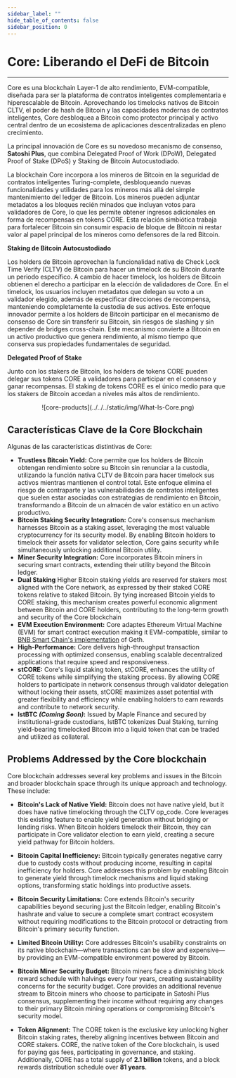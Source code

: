 ```yaml
---
sidebar_label: ""
hide_table_of_contents: false
sidebar_position: 0
---
```


# Core: Liberando el DeFi de Bitcoin

---

Core es una blockchain Layer-1 de alto rendimiento, EVM-compatible, diseñada para ser la plataforma de contratos inteligentes complementaria e hiperescalable de Bitcoin. Aprovechando los timelocks nativos de Bitcoin CLTV, el poder de hash de Bitcoin y las capacidades modernas de contratos inteligentes, Core desbloquea a Bitcoin como protector principal y activo central dentro de un ecosistema de aplicaciones descentralizadas en pleno crecimiento.

La principal innovación de Core es su novedoso mecanismo de consenso, **Satoshi Plus**, que combina Delegated Proof of Work (DPoW), Delegated Proof of Stake (DPoS) y Staking de Bitcoin Autocustodiado.



La blockchain Core incorpora a los mineros de Bitcoin en la seguridad de contratos inteligentes Turing-complete, desbloqueando nuevas funcionalidades y utilidades para los mineros más allá del simple mantenimiento del ledger de Bitcoin. Los mineros pueden adjuntar metadatos a los bloques recién minados que incluyan votos para validadores de Core, lo que les permite obtener ingresos adicionales en forma de recompensas en tokens CORE. Esta relación simbiótica trabaja para fortalecer Bitcoin sin consumir espacio de bloque de Bitcoin ni restar valor al papel principal de los mineros como defensores de la red Bitcoin.

**Staking de Bitcoin Autocustodiado**

Los holders de Bitcoin aprovechan la funcionalidad nativa de Check Lock Time Verify (CLTV) de Bitcoin para hacer un timelock de su Bitcoin durante un periodo específico. A cambio de hacer timelock, los holders de Bitcoin obtienen el derecho a participar en la elección de validadores de Core. En el timelock, los usuarios incluyen metadatos que delegan su voto a un validador elegido, además de especificar direcciones de recompensa, manteniendo completamente la custodia de sus activos. Este enfoque innovador permite a los holders de Bitcoin participar en el mecanismo de consenso de Core sin transferir su Bitcoin, sin riesgos de slashing y sin depender de bridges cross-chain. Este mecanismo convierte a Bitcoin en un activo productivo que genera rendimiento, al mismo tiempo que conserva sus propiedades fundamentales de seguridad.

**Delegated Proof of Stake**

Junto con los stakers de Bitcoin, los holders de tokens CORE pueden delegar sus tokens CORE a validadores para participar en el consenso y ganar recompensas. El staking de tokens CORE es el único medio para que los stakers de Bitcoin accedan a niveles más altos de rendimiento.

<p align="center">
![core-products](../../../static/img/What-Is-Core.png)
</p>

## Características Clave de la Core Blockchain

Algunas de las características distintivas de Core:

- **Trustless Bitcoin Yield:** Core permite que los holders de Bitcoin obtengan rendimiento sobre su Bitcoin sin renunciar a la custodia, utilizando la función nativa CLTV de Bitcoin para hacer timelock sus activos mientras mantienen el control total. Este enfoque elimina el riesgo de contraparte y las vulnerabilidades de contratos inteligentes que suelen estar asociadas con estrategias de rendimiento en Bitcoin, transformando a Bitcoin de un almacén de valor estático en un activo productivo.
- **Bitcoin Staking Security Integration:** Core's consensus mechanism harnesses Bitcoin as a staking asset, leveraging the most valuable cryptocurrency for its security model. By enabling Bitcoin holders to timelock their assets for validator selection, Core gains security while simultaneously unlocking additional Bitcoin utility.
- **Miner Security Integration:** Core incorporates Bitcoin miners in securing smart contracts, extending their utility beyond the Bitcoin ledger.
- **Dual Staking** Higher Bitcoin staking yields are reserved for stakers most aligned with the Core network, as expressed by their staked CORE tokens relative to staked Bitcoin. By tying increased Bitcoin yields to CORE staking, this mechanism creates powerful economic alignment between Bitcoin and CORE holders, contributing to the long-term growth and security of the Core blockchain
- **EVM Execution Environment:** Core adaptes Ethereum Virtual Machine (EVM) for smart contract execution making it EVM-compatible, similar to [BNB Smart Chain's implementation](https://github.com/bnb-chain/bsc) of Geth.
- **High-Performance:** Core delivers high-throughput transaction processing with optimized consensus, enabling scalable decentralized applications that require speed and responsiveness.
- **stCORE:** Core's liquid staking token, stCORE, enhances the utility of CORE tokens while simplifying the staking process. By allowing CORE holders to participate in network consensus through validator delegation without locking their assets, stCORE maximizes asset potential with greater flexibility and efficiency while enabling holders to earn rewards and contribute to network security.
- **lstBTC _(Coming Soon)_:** Issued by Maple Finance and secured by institutional-grade custodians, lstBTC tokenizes Dual Staking, turning yield-bearing timelocked Bitcoin into a liquid token that can be traded and utilized as collateral.

## Problems Addressed by the Core blockchain

Core blockchain addresses several key problems and issues in the Bitcoin and broader blockchain space through its unique approach and technology. These include:

- **Bitcoin's Lack of Native Yield:** Bitcoin does not have native yield, but it does have native timelocking through the CLTV op_code. Core leverages this existing feature to enable yield generation without bridging or lending risks. When Bitcoin holders timelock their Bitcoin, they can participate in Core validator election to earn yield, creating a secure yield pathway for Bitcoin holders.

- **Bitcoin Capital Inefficiency:** Bitcoin typically generates negative carry due to custody costs without producing income, resulting in capital inefficiency for holders. Core addresses this problem by enabling Bitcoin to generate yield through timelock mechanisms and liquid staking options, transforming static holdings into productive assets​.

- **Bitcoin Security Limitations:** Core extends Bitcoin's security capabilities beyond securing just the Bitcoin ledger, enabling Bitcoin's hashrate and value to secure a complete smart contract ecosystem without requiring modifications to the Bitcoin protocol or detracting from Bitcoin's primary security function​.

- **Limited Bitcoin Utility:** Core addresses Bitcoin's usability constraints on its native blockchain—where transactions can be slow and expensive—by providing an EVM-compatible environment powered by Bitcoin.

- **Bitcoin Miner Security Budget:** Bitcoin miners face a diminishing block reward schedule with halvings every four years, creating sustainability concerns for the security budget. Core provides an additional revenue stream to Bitcoin miners who choose to participate in Satoshi Plus consensus, supplementing their income without requiring any changes to their primary Bitcoin mining operations or compromising Bitcoin's security model.

- **Token Alignment:** The CORE token is the exclusive key unlocking higher Bitcoin staking rates, thereby aligning incentives between Bitcoin and CORE stakers. CORE, the native token of the Core blockchain, is used for paying gas fees, participating in governance, and staking. Additionally, CORE has a total supply of **2.1 billion** tokens, and a block rewards distribution schedule over **81 years**.